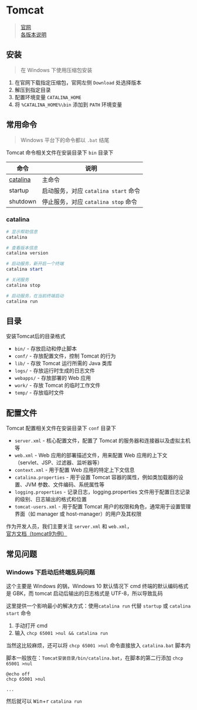 # Tomcat

> [官网](https://tomcat.apache.org/)<br />
> [各版本说明](https://tomcat.apache.org/whichversion.html)

## 安装

> 在 Windows 下使用压缩包安装

1. 在官网下载指定压缩包，官网左侧 `Download` 处选择版本
2. 解压到指定目录
3. 配置环境变量 `CATALINA_HOME`
4. 将 `%CATALINA_HOME%\bin` 添加到 `PATH` 环境变量

## 常用命令

> Windows 平台下的命令都以 `.bat` 结尾

Tomcat 命令相关文件在安装目录下 `bin` 目录下

| 命令   | 说明    |
|--------------- | --------------- |
| [catalina](#catalina)   | 主命令   |
| startup | 启动服务，对应 `catalina start` 命令 |
| shutdown | 停止服务，对应 `catalina stop` 命令 |

### catalina


```powershell
# 显示帮助信息
catalina

# 查看版本信息
catalina version

# 启动服务，新开启一个终端
catalina start

# 关闭服务
catalina stop

# 启动服务，在当前终端启动
catalina run
```

## 目录

安装Tomcat后的目录格式

* `bin/` - 存放启动和停止脚本
* `conf/` - 存放配置文件，控制 Tomcat 的行为
* `lib/` - 存放 Tomcat 运行所需的 Java 类库
* `logs/` - 存放运行时生成的日志文件
* `webapps/` - 存放部署的 Web 应用
* `work/` - 存放 Tomcat 的临时工作文件
* `temp/` - 存放临时文件

## 配置文件

Tomcat 配置相关文件在安装目录下 `conf` 目录下

* `server.xml` - 核心配置文件，配置了 Tomcat 的服务器和连接器以及虚拟主机等
* `web.xml` - Web 应用的部署描述文件，用来配置 Web 应用的上下文（servlet、JSP、过滤器、监听器等）
* `context.xml` - 用于配置 Web 应用的特定上下文信息
* `catalina.properties` - 用于设置 Tomcat 容器的属性，例如类加载器的设置、JVM 参数、文件编码、系统属性等
* `logging.properties` - 记录日志，logging.properties 文件用于配置日志记录的级别、日志输出的格式和位置
* `tomcat-users.xml` - 用于配置 Tomcat 用户的权限和角色，通常用于设置管理界面（如 manager 或 host-manager）的用户及其权限

作为开发人员，我们主要关注 `server.xml` 和 `web.xml`，[官方文档（tomcat9为例）](https://tomcat.apache.org/tomcat-9.0-doc/config/index.html)

## 常见问题

### Windows 下启动后终端乱码问题

这个主要是 Windows 的锅，Windows 10 默认情况下 cmd 终端的默认编码格式是 GBK，而 tomcat 启动后输出的日志格式是 UTF-8，所以导致乱码

这里提供一个影响最小的解决方式：使用`catalina run` 代替 `startup` 或 `catalina start` 命令

1. 手动打开 cmd
2. 输入 `chcp 65001 >nul && catalina run`

当然这比较麻烦，还可以将 `chcp 65001 >nul` 命令直接放入 `catalina.bat` 脚本内

脚本一般放在：`Tomcat安装目录/bin/catalina.bat`，在脚本的第二行添加 `chcp 65001 >nul`

```batch
@echo off
chcp 65001 >nul

...
```

然后就可以 <kbd>Win</kbd>+<kbd>r</kbd> `catalina run`
